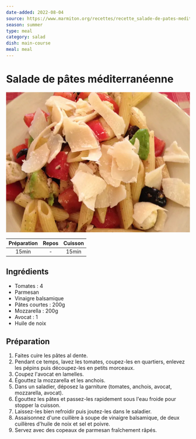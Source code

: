 ```yaml
---
date-added: 2022-08-04
source: https://www.marmiton.org/recettes/recette_salade-de-pates-mediterraneenne_321582.aspx
season: summer
type: meal
category: salad
dish: main-course
meal: meal
---
```


# Salade de pâtes méditerranéenne

![](images/Salade%20de%20pâtes%20méditerranéenne.jpg)

| Préparation | Repos | Cuisson |
|:-----------:|:-----:|:-------:|
|    15min    |   -   |  15min  |

## Ingrédients

- Tomates : 4
- Parmesan
- Vinaigre balsamique
- Pâtes courtes : 200g
- Mozzarella : 200g
- Avocat : 1
- Huile de noix

## Préparation

1. Faites cuire les pâtes al dente.
2. Pendant ce temps, lavez les tomates, coupez-les en quartiers, enlevez les pépins puis découpez-les en petits morceaux.
3. Coupez l'avocat en lamelles.
4. Égouttez la mozzarella et les anchois.
5. Dans un saladier, déposez la garniture (tomates, anchois, avocat, mozzarella, avocat).
6. Égouttez les pâtes et passez-les rapidement sous l'eau froide pour stopper la cuisson.
7. Laissez-les bien refroidir puis joutez-les dans le saladier.
8. Assaisonnez d'une cuillère à soupe de vinaigre balsamique, de deux cuillères d'huile de noix et sel et poivre.
9. Servez avec des copeaux de parmesan fraîchement râpés.
